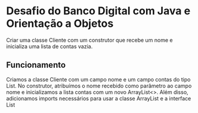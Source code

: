 
# Desafio do Banco Digital com Java e Orientação a Objetos

Criar uma classe Cliente com um construtor que recebe um nome e inicializa uma lista de contas vazia.

## Funcionamento

 Criamos a classe Cliente com um campo nome e um campo contas do tipo List<Conta>. No construtor, atribuímos o nome recebido como parâmetro ao campo nome e inicializamos a lista contas com um novo ArrayList<>. Além disso, adicionamos imports necessários para usar a classe ArrayList e a interface List

 

                    


